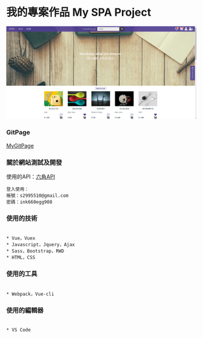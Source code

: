 # 我的專案作品 My SPA Project

![image](img/myWebsite.png)

### GitPage

[MyGitPage](https://edward.yihao.nctu.me/#/home)

### 關於網站測試及開發

使用的API：[六角API](https://github.com/hexschool/vue-course-api-wiki/wiki)
```
登入使用：
帳號：s2995510@gmail.com
密碼：ink660egg908
```
### 使用的技術
```

* Vue，Vuex
* Javascript，Jquery，Ajax
* Sass，Bootstrap，RWD
* HTML，CSS

```
### 使用的工具
```

* Webpack，Vue-cli

```
### 使用的編輯器
```

* VS Code

```

